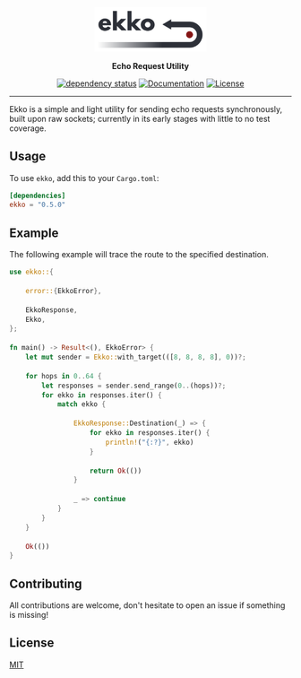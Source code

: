 <div align="center">

<a href="https://crates.io/crates/ekko">
<img width="200" src="https://raw.githubusercontent.com/dev-bio/Ekko/master/media/ekko.svg" alt="Ekko - Echo Request Utility"/>
</a>

__Echo Request Utility__

[![dependency status](https://deps.rs/crate/ekko/0.5.0/status.svg)](https://deps.rs/crate/ekko/0.5.0)
[![Documentation](https://docs.rs/ekko/badge.svg)](https://docs.rs/ekko)
[![License](https://img.shields.io/crates/l/ekko.svg)](https://choosealicense.com/licenses/mit/)

</div>

---

Ekko is a simple and light utility for sending echo requests synchronously, built upon raw sockets; currently in its early stages with little to no test coverage.

## Usage
To use `ekko`, add this to your `Cargo.toml`:

```toml
[dependencies]
ekko = "0.5.0"
```

## Example
The following example will trace the route to the specified destination.
```rust
use ekko::{ 

    error::{EkkoError},
    
    EkkoResponse,
    Ekko,
};

fn main() -> Result<(), EkkoError> {
    let mut sender = Ekko::with_target(([8, 8, 8, 8], 0))?;

    for hops in 0..64 {
        let responses = sender.send_range(0..(hops))?;
        for ekko in responses.iter() {
            match ekko {

                EkkoResponse::Destination(_) => {
                    for ekko in responses.iter() {
                        println!("{:?}", ekko)
                    }
    
                    return Ok(()) 
                }

                _ => continue
            }
        }
    }

    Ok(())
}
```

## Contributing
All contributions are welcome, don't hesitate to open an issue if something is missing!

## License
[MIT](https://choosealicense.com/licenses/mit/)
